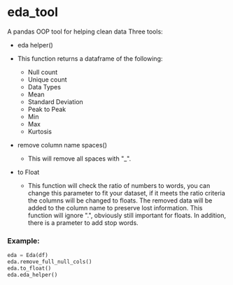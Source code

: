 # eda_tool
A pandas OOP tool for helping clean data
Three tools:
-  eda helper()
  - This function returns a dataframe of the following:
    * Null count
    * Unique count
    * Data Types
    * Mean
    * Standard Deviation
    * Peak to Peak
    * Min
    * Max
    * Kurtosis
- remove column name spaces()
  - This will remove all spaces with "_". 
  
- to Float 
  - This function will check the ratio of numbers to words, you can change this parameter to fit your dataset, if it meets the ratio criteria the columns will be changed to floats. The removed data will be added to the column name to preserve lost information. This function will ignore ".", obviously still important for floats. In addition, there is a prameter to add stop words. 

### Example:
```python
eda = Eda(df)
eda.remove_full_null_cols()
eda.to_float()
eda.eda_helper()
```